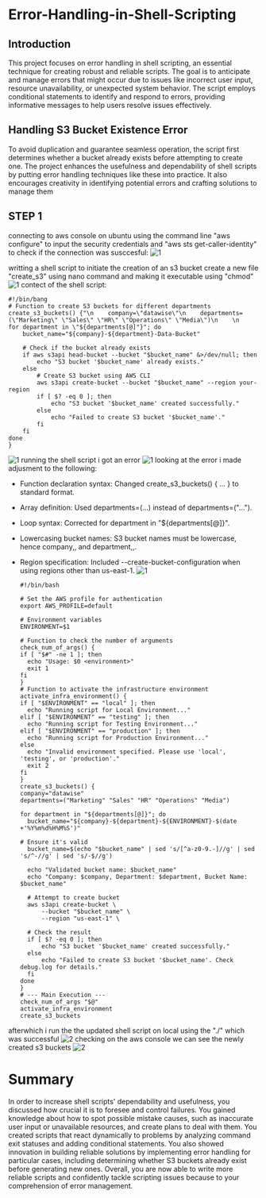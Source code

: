 # Error-Handling-in-Shell-Scripting

## Introduction

This project focuses on error handling in shell scripting, an essential technique for creating robust and reliable scripts. The goal is to anticipate and manage errors that might occur due to issues like incorrect user input, resource unavailability, or unexpected system behavior. The script employs conditional statements to identify and respond to errors, providing informative messages to help users resolve issues effectively.

## Handling S3 Bucket Existence Error
To avoid duplication and guarantee seamless operation, the script first determines whether a bucket already exists before attempting to create one.  The project enhances the usefulness and dependability of shell scripts by putting error handling techniques like these into practice.  It also encourages creativity in identifying potential errors and crafting solutions to manage them

## STEP 1 
connecting to aws console on ubuntu
using the command line "aws configure" to input the security credentials and "aws sts get-caller-identity" to check if the connection was susccesful:
![1](./img/1.png)

writting a shell script to initiate the creation of an s3 bucket
create a new file "create_s3" using nano command and making it executable using "chmod"
![1](./img/1b.png)
contect of the shell script:
        
    #!/bin/bang
    # Function to create S3 buckets for different departments
    create_s3_buckets() {"\n    company=\"datawise\"\n    departments=(\"Marketing\" \"Sales\" \"HR\" \"Operations\" \"Media\")\n    \n    for department in \"${departments[@]"}"; do
        bucket_name="${company}-${department}-Data-Bucket"
        
        # Check if the bucket already exists
        if aws s3api head-bucket --bucket "$bucket_name" &>/dev/null; then
            echo "S3 bucket '$bucket_name' already exists."
        else
            # Create S3 bucket using AWS CLI
            aws s3api create-bucket --bucket "$bucket_name" --region your-region
            if [ $? -eq 0 ]; then
                echo "S3 bucket '$bucket_name' created successfully."
            else
                echo "Failed to create S3 bucket '$bucket_name'."
            fi
        fi
    done
    }

![1](./img/1c.png)
running the shell script i got an error
![1](./img/1d.png)
looking at the error i made adjusment to the following:
* Function declaration syntax: Changed create_s3_buckets() { ... } to standard format.
* Array definition: Used departments=(...) instead of departments=(\"...\").
* Loop syntax: Corrected for department in "${departments[@]}".
* Lowercasing bucket names: S3 bucket names must be lowercase, hence company,, and department,,.
* Region specification: Included --create-bucket-configuration when using regions other than us-east-1.
![1](./img/1e.png)

      #!/bin/bash

      # Set the AWS profile for authentication
      export AWS_PROFILE=default

      # Environment variables
      ENVIRONMENT=$1

      # Function to check the number of arguments
      check_num_of_args() {
      if [ "$#" -ne 1 ]; then
        echo "Usage: $0 <environment>"
        exit 1
      fi
      }
      # Function to activate the infrastructure environment
      activate_infra_environment() {
      if [ "$ENVIRONMENT" == "local" ]; then
        echo "Running script for Local Environment..."
      elif [ "$ENVIRONMENT" == "testing" ]; then
        echo "Running script for Testing Environment..."
      elif [ "$ENVIRONMENT" == "production" ]; then
        echo "Running script for Production Environment..."
      else
        echo "Invalid environment specified. Please use 'local', 'testing', or 'production'."
        exit 2
      fi                                                                                                                                            }
      create_s3_buckets() {
      company="datawise"
      departments=("Marketing" "Sales" "HR" "Operations" "Media")

      for department in "${departments[@]}"; do
        bucket_name="${company}-${department}-${ENVIRONMENT}-$(date +'%Y%m%d%H%M%S')"

      # Ensure it's valid
        bucket_name=$(echo "$bucket_name" | sed 's/[^a-z0-9.-]//g' | sed 's/^-//g' | sed 's/-$//g')

        echo "Validated bucket name: $bucket_name"
        echo "Company: $company, Department: $department, Bucket Name: $bucket_name"

        # Attempt to create bucket
        aws s3api create-bucket \
            --bucket "$bucket_name" \
            --region "us-east-1" \

        # Check the result
        if [ $? -eq 0 ]; then
            echo "S3 bucket '$bucket_name' created successfully."
        else
            echo "Failed to create S3 bucket '$bucket_name'. Check debug.log for details."
        fi
      done
      }
      # --- Main Execution ---
      check_num_of_args "$@"
      activate_infra_environment
      create_s3_buckets

afterwhich i run the the updated shell script on local using the "./" which was successful
![2](./img/2.png)
checking on the aws console we can see the newly created s3 buckets
![2](./img/2b.png)





# Summary
In order to increase shell scripts' dependability and usefulness, you discussed how crucial it is to foresee and control failures.  You gained knowledge about how to spot possible mistake causes, such as inaccurate user input or unavailable resources, and create plans to deal with them.  You created scripts that react dynamically to problems by analyzing command exit statuses and adding conditional statements.  You also showed innovation in building reliable solutions by implementing error handling for particular cases, including determining whether S3 buckets already exist before generating new ones.  Overall, you are now able to write more reliable scripts and confidently tackle scripting issues because to your comprehension of error management.